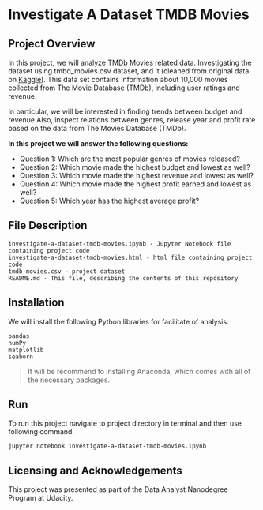 # Investigate A Dataset TMDB Movies
##  Project Overview
In this project, we will analyze TMDb Movies related data. Investigating the dataset using tmbd_movies.csv dataset, and it (cleaned from original data on [Kaggle](https://www.kaggle.com/tmdb/tmdb-movie-metadata)). 
This data set contains information about 10,000 movies collected from The Movie Database (TMDb), including user ratings and revenue.

In particular, we will be interested in finding trends between budget and revenue Also, inspect relations between genres, release year and profit rate based on the data from The Movies Database (TMDb).

**In this project we will answer the following questions:**

- Question 1: Which are the most popular genres of movies released?
- Question 2: Which movie made the highest budget and lowest as well?
- Question 3: Which movie made the highest revenue and lowest as well?
- Question 4: Which movie made the highest profit earned and lowest as well?
- Question 5: Which year has the highest average profit?

## File Description
```
investigate-a-dataset-tmdb-movies.ipynb - Jupyter Notebook file containing project code
investigate-a-dataset-tmdb-movies.html - html file containing project code
tmdb-movies.csv - project dataset
README.md - This file, describing the contents of this repository
```

## Installation
We will install the following Python libraries for facilitate of analysis:

```
pandas
numPy
matplotlib
seaborn
```
> It will be recommend to installing Anaconda, which comes with all of the necessary packages.

## Run
To run this project navigate to project directory in terminal and then use following command.

```
jupyter notebook investigate-a-dataset-tmdb-movies.ipynb
```

## Licensing and Acknowledgements
This project was presented as part of the Data Analyst Nanodegree Program at Udacity.

